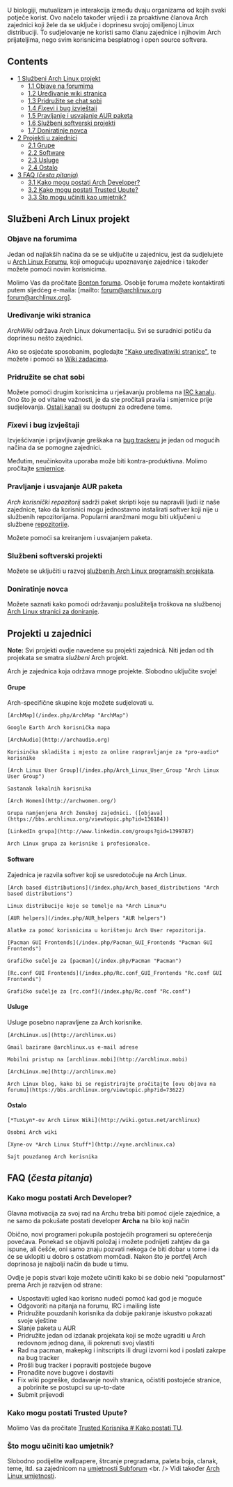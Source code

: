 U biologiji, mutualizam je interakcija između dvaju organizama od kojih svaki potječe korist. Ovo načelo također vrijedi i za proaktivne članova Arch zajednici koji žele da se uključe i doprinesu svojoj omiljenoj Linux distribuciji. To sudjelovanje ne koristi samo članu zajednice i njihovim Arch prijateljima, nego svim korisnicima besplatnog i open source softvera.

## Contents

*   [1 Službeni Arch Linux projekt](#Slu.C5.BEbeni_Arch_Linux_projekt)
    *   [1.1 Objave na forumima](#Objave_na_forumima)
    *   [1.2 Uređivanje wiki stranica](#Ure.C4.91ivanje_wiki_stranica)
    *   [1.3 Pridružite se chat sobi](#Pridru.C5.BEite_se_chat_sobi)
    *   [1.4 *Fix*evi i bug izvještaji](#Fixevi_i_bug_izvje.C5.A1taji)
    *   [1.5 Pravljanje i usvajanje AUR paketa](#Pravljanje_i_usvajanje_AUR_paketa)
    *   [1.6 Službeni softverski projekti](#Slu.C5.BEbeni_softverski_projekti)
    *   [1.7 Doniratinje novca](#Doniratinje_novca)
*   [2 Projekti u zajednici](#Projekti_u_zajednici)
    *   [2.1 Grupe](#Grupe)
    *   [2.2 Software](#Software)
    *   [2.3 Usluge](#Usluge)
    *   [2.4 Ostalo](#Ostalo)
*   [3 FAQ (*česta pitanja*)](#FAQ_.28.C4.8Desta_pitanja.29)
    *   [3.1 Kako mogu postati Arch Developer?](#Kako_mogu_postati_Arch_Developer.3F)
    *   [3.2 Kako mogu postati Trusted Upute?](#Kako_mogu_postati_Trusted_Upute.3F)
    *   [3.3 Što mogu učiniti kao umjetnik?](#.C5.A0to_mogu_u.C4.8Diniti_kao_umjetnik.3F)

## Službeni Arch Linux projekt

### Objave na forumima

Jedan od najlakših načina da se se uključite u zajednicu, jest da sudjelujete u [Arch Linux Forumu](https://bbs.archlinux.org/~~V), koji omogućuju upoznavanje zajednice i također možete pomoći novim korisnicima.

Molimo Vas da pročitate [Bonton foruma](/index.php?title=Forum_Etiquette_(Hrvatski)&action=edit&redlink=1 "Forum Etiquette (Hrvatski) (page does not exist)"). Osoblje foruma možete kontaktirati putem sljedćeg e-maila: [mailto: forum@archlinux.org forum@archlinux.org].

### Uređivanje wiki stranica

*ArchWiki* održava Arch Linux dokumentaciju. Svi se suradnici potiču da doprinesu nešto zajednici.

Ako se osjećate sposobanim, pogledajte ["Kako uređivati ​​wiki stranice"](/index.php?title=Help:Editing_(Hrvatski)&action=edit&redlink=1 "Help:Editing (Hrvatski) (page does not exist)"), te možete i pomoći sa [Wiki zadacima](/index.php?title=ArchWiki:Tasks_(Hrvatski)&action=edit&redlink=1 "ArchWiki:Tasks (Hrvatski) (page does not exist)").

### Pridružite se chat sobi

Možete pomoći drugim korisnicima u rješavanju problema na [IRC kanalu](/index.php?title=IRC_Channel_(Hrvatski)&action=edit&redlink=1 "IRC Channel (Hrvatski) (page does not exist)"). Ono što je od vitalne važnosti, je da ste pročitali pravila i smjernice prije sudjelovanja. [Ostali kanali](/index.php?title=IRC_Channels_(Hrvatski)&action=edit&redlink=1 "IRC Channels (Hrvatski) (page does not exist)") su dostupni za određene teme.

### *Fix*evi i bug izvještaji

Izvješćivanje i prijavljivanje greškaka na [bug trackeru](https://bugs.archlinux.org/) je jedan od mogućih načina da se pomogne zajednici.

Međutim, neučinkovita uporaba može biti kontra-produktivna. Molimo pročitajte [smjernice](/index.php?title=Reporting_Bug_Guidelines_(Hrvatski)&action=edit&redlink=1 "Reporting Bug Guidelines (Hrvatski) (page does not exist)").

### Pravljanje i usvajanje AUR paketa

*Arch korisnički repozitorij* sadrži paket skripti koje su napravili ljudi iz naše zajednice, tako da korisnici mogu jednostavno instalirati softver koji nije u službenih repozitorijama. Popularni aranžmani mogu biti uključeni u službene [repozitorije](/index.php/Community_repository "Community repository").

Možete pomoći sa kreiranjem i usvajanjem paketa.

### Službeni softverski projekti

Možete se uključiti u razvoj [službenih Arch Linux programskih projekata](https://projects.archlinux.org/).

### Doniratinje novca

Možete saznati kako pomoći održavanju poslužitelja troškova na službenoj [Arch Linux stranici za doniranje](https://www.archlinux.org/donate/).

## Projekti u zajednici

**Note:** Svi projekti ovdje navedene su projekti zajednicâ. Niti jedan od tih projekata se smatra *službeni* Arch projekt.

Arch je zajednica koja održava mnoge projekte. Slobodno uključite svoje!

#### Grupe

Arch-specifične skupine koje možete sudjelovati u.

	[ArchMap](/index.php/ArchMap "ArchMap")

	Google Earth Arch korisnička mapa

	[ArchAudio](http://archaudio.org)

	Korisinčka skladišta i mjesto za online raspravljanje za *pro-audio* korisnike

	[Arch Linux User Group](/index.php/Arch_Linux_User_Group "Arch Linux User Group")

	Sastanak lokalnih korisnika

	[Arch Women](http://archwomen.org/)

	Grupa namjenjena Arch ženskoj zajednici. ([objava](https://bbs.archlinux.org/viewtopic.php?id=136184))

	[LinkedIn grupa](http://www.linkedin.com/groups?gid=1399787)

	Arch Linux grupa za korisnike i profesionalce.

#### Software

Zajednica je razvila softver koji se usredotočuje na Arch Linux.

	[Arch based distributions](/index.php/Arch_based_distributions "Arch based distributions")

	Linux distribucije koje se temelje na *Arch Linux*u

	[AUR helpers](/index.php/AUR_helpers "AUR helpers")

	Alatke za pomoć korisnicima u korištenju Arch User repozitorija.

	[Pacman GUI Frontends](/index.php/Pacman_GUI_Frontends "Pacman GUI Frontends")

	Grafičko sučelje za [pacman](/index.php/Pacman "Pacman")

	[Rc.conf GUI Frontends](/index.php/Rc.conf_GUI_Frontends "Rc.conf GUI Frontends")

	Grafičko sučelje za [rc.conf](/index.php/Rc.conf "Rc.conf")

#### Usluge

Usluge posebno napravljene za Arch korisnike.

	[ArchLinux.us](http://archlinux.us)

	Gmail bazirane @archlinux.us e-mail adrese

	Mobilni pristup na [archlinux.mobi](http://archlinux.mobi)

	[ArchLinux.me](http://archlinux.me)

	Arch Linux blog, kako bi se registrirajte pročitajte [ovu objavu na forumu](https://bbs.archlinux.org/viewtopic.php?id=73622)

#### Ostalo

	[*TuxLyn*-ov Arch Linux Wiki](http://wiki.gotux.net/archlinux)

	Osobni Arch wiki

	[Xyne-ov *Arch Linux Stuff*](http://xyne.archlinux.ca)

	Sajt pouzdanog Arch korisnika

## FAQ (*česta pitanja*)

### Kako mogu postati Arch Developer?

Glavna motivacija za svoj rad na Archu treba biti pomoć cijele zajednice, a ne samo da pokušate postati developer **Archa** na bilo koji način

Obično, novi programeri pokupila postojećih programeri su opterećenja povećava. Ponekad se objaviti položaj i možete podnijeti zahtjev da ga ispune, ali češće, oni samo znaju pozvati nekoga će biti dobar u tome i da će se uklopiti u dobro s ostatkom momčadi. Nakon što je portfelj Arch doprinosa je najbolji način da bude u timu.

Ovdje je popis stvari koje možete učiniti kako bi se dobio neki "popularnost" prema Arch je razvijen od strane:

*   Uspostaviti ugled kao korisno nudeći pomoć kad god je moguće
*   Odgovoriti na pitanja na forumu, IRC i mailing liste
*   Pridružite pouzdanih korisnika da dobije pakiranje iskustvo pokazati svoje vještine
*   Slanje paketa u AUR
*   Pridružite jedan od izdanak projekata koji se može ugraditi u Arch redovnom jednog dana, ili pokrenuti svoj vlastiti
*   Rad na pacman, makepkg i initscripts ili drugi izvorni kod i poslati zakrpe na bug tracker
*   Prošli bug tracker i popraviti postojeće bugove
*   Pronađite nove bugove i dostaviti
*   Fix wiki pogreške, dodavanje novih stranica, očistiti postojeće stranice, a pobrinite se postupci su up-to-date
*   Submit prijevodi

### Kako mogu postati Trusted Upute?

Molimo Vas da pročitate [Trusted Korisnika # Kako postati TU](/index.php?title=Trusted_Korisnika&action=edit&redlink=1 "Trusted Korisnika (page does not exist)").

### Što mogu učiniti kao umjetnik?

Slobodno podijelite wallpapere, štrcanje pregradama, paleta boja, clanak, teme, itd. sa zajednicom na [umjetnosti Subforum](https://bbs.archlinux.org/viewforum.php?id=47~~HEAD=pobj) <br. /> Vidi također [Arch Linux umjetnosti](https://www.archlinux.org/art/).